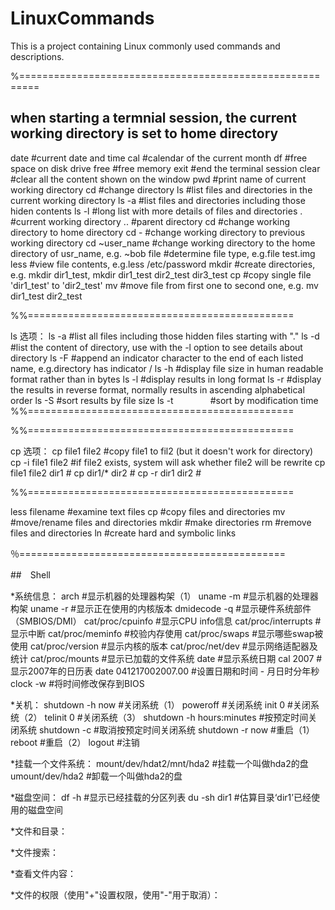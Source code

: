 # LinuxCommands
This is a project containing Linux commonly used commands and descriptions.

%=========================================================

## when starting a termnial session, the current working directory is set to home directory

date                #current date and time
cal                 #calendar of the current month
df                  #free space on disk drive
free                #free memory
exit                #end the terminal session
clear               #clear all the content shown on the window
pwd                 #print name of current working directory
cd                  #change directory
ls                  #list files and directories in the current working directory
ls -a               #list files and directories including those hiden contents
ls -l               #long list with more details of files and directories
.                   #current working directory
..                  #parent directory
cd                  #change working directory to home directory
cd -                #change working directory to previous working directory
cd ~user_name       #change working directory to the home directory of usr_name, e.g. ~bob
file                #determine file type, e.g.file test.img
less                #view file contents, e.g.less /etc/password
mkdir               #create directories, e.g. mkdir dir1_test, mkdir dir1_test dir2_test dir3_test
cp                  #copy single file 'dir1_test' to 'dir2_test'
mv                  #move file from first one to second one, e.g. mv dir1_test dir2_test




%%==============================================

ls 选项：
ls -a               #list all files including those hidden files starting with "."
ls -d               #list the content of directory, use with the -l option to see details about directory
ls -F               #append an indicator character to the end of each listed name, e.g.directory has indicator /
ls -h               #display file size in human readable format rather than in bytes
ls -l               #display results in long format
ls -r               #display the results in reverse format, normally results in ascending alphabetical order
ls -S               #sort results by file size
ls -t               #sort by modification time
%%==============================================


%%==============================================

cp 选项：
cp file1 file2      #copy file1 to fil2 (but it doesn't work for directory)
cp -i file1 file2   #if file2 exists, system will ask whether file2 will be rewrite
cp file1 file2 dir1 #
cp dir1/* dir2      #
cp -r dir1 dir2     #










%%==============================================


less filename       #examine text files
cp                  #copy files and directories
mv                  #move/rename files and directories
mkdir               #make directories
rm                  #remove files and directories
ln                  #create hard and symbolic links







％==============================================

##　Shell

*系统信息：
arch                         #显示机器的处理器构架（1）
uname -m                     #显示机器的处理器构架
uname -r                     #显示正在使用的内核版本
dmidecode -q                 #显示硬件系统部件（SMBIOS/DMI）
cat/proc/cpuinfo             #显示CPU info信息
cat/proc/interrupts          #显示中断
cat/proc/meminfo             #校验内存使用
cat/proc/swaps               #显示哪些swap被使用
cat/proc/version             #显示内核的版本
cat/proc/net/dev             #显示网络适配器及统计
cat/proc/mounts              #显示已加载的文件系统
date                         #显示系统日期
cal 2007                     #显示2007年的日历表
date 041217002007.00         #设置日期和时间 - 月日时分年秒
clock -w                     #将时间修改保存到BIOS


*关机：
shutdown -h now              #关闭系统（1）
poweroff                     #关闭系统
init 0                       #关闭系统（2）
telinit 0                    #关闭系统（3）
shutdown -h hours:minutes    #按预定时间关闭系统
shutdown -c                  #取消按预定时间关闭系统
shutdown -r now              #重启（1）
reboot                       #重启（2）
logout                       #注销


*挂载一个文件系统：
mount/dev/hdat2/mnt/hda2     #挂载一个叫做hda2的盘
umount/dev/hda2              #卸载一个叫做hda2的盘


*磁盘空间：
df -h                        #显示已经挂载的分区列表
du -sh dir1                  #估算目录‘dir1’已经使用的磁盘空间


*文件和目录：


*文件搜索：


*查看文件内容：


*文件的权限（使用"+"设置权限，使用"-"用于取消）：



